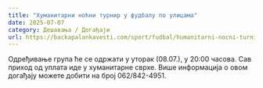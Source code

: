 ```yaml
---
title: "Хумaнитарни ноћни турнир у фудбалу по улицама"
date: 2025-07-07
category: Дешавања / Догађаји
url: https://backapalankavesti.com/sport/fudbal/humanitarni-nocni-turnir-u-fudbalu-po-ulicama-2/
---
```


Одређивање група ће се одржати у уторак (08.07.), у 20:00 часова. Сав приход од уплата иде у хуманитарне сврхе. Више информација о овом догађају можете добити на број 062/842-4951.

